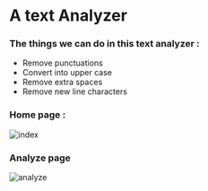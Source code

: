 # A text Analyzer
### The things we can do in this text analyzer :
- Remove punctuations
- Convert into upper case
- Remove extra spaces
- Remove new line characters

### Home page :
![index](https://user-images.githubusercontent.com/44708324/117100917-a6312080-ad92-11eb-87f1-f8cea9776547.PNG)

### Analyze page
![analyze](https://user-images.githubusercontent.com/44708324/117100924-a8937a80-ad92-11eb-9ebf-de0716e5cc4a.PNG)

